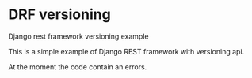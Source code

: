 DRF versioning
==============

Django rest framework versioning example

This is a simple example of Django REST framework with versioning api.

At the moment the code contain an errors.